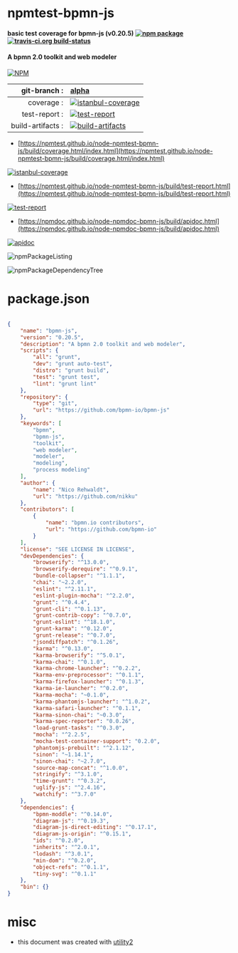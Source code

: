 # npmtest-bpmn-js

#### basic test coverage for  bpmn-js (v0.20.5)  [![npm package](https://img.shields.io/npm/v/npmtest-bpmn-js.svg?style=flat-square)](https://www.npmjs.org/package/npmtest-bpmn-js) [![travis-ci.org build-status](https://api.travis-ci.org/npmtest/node-npmtest-bpmn-js.svg)](https://travis-ci.org/npmtest/node-npmtest-bpmn-js)

#### A bpmn 2.0 toolkit and web modeler

[![NPM](https://nodei.co/npm/bpmn-js.png?downloads=true&downloadRank=true&stars=true)](https://www.npmjs.com/package/bpmn-js)

| git-branch : | [alpha](https://github.com/npmtest/node-npmtest-bpmn-js/tree/alpha)|
|--:|:--|
| coverage : | [![istanbul-coverage](https://npmtest.github.io/node-npmtest-bpmn-js/build/coverage.badge.svg)](https://npmtest.github.io/node-npmtest-bpmn-js/build/coverage.html/index.html)|
| test-report : | [![test-report](https://npmtest.github.io/node-npmtest-bpmn-js/build/test-report.badge.svg)](https://npmtest.github.io/node-npmtest-bpmn-js/build/test-report.html)|
| build-artifacts : | [![build-artifacts](https://npmtest.github.io/node-npmtest-bpmn-js/glyphicons_144_folder_open.png)](https://github.com/npmtest/node-npmtest-bpmn-js/tree/gh-pages/build)|

- [https://npmtest.github.io/node-npmtest-bpmn-js/build/coverage.html/index.html](https://npmtest.github.io/node-npmtest-bpmn-js/build/coverage.html/index.html)

[![istanbul-coverage](https://npmtest.github.io/node-npmtest-bpmn-js/build/screenCapture.buildCi.browser.%252Ftmp%252Fbuild%252Fcoverage.lib.html.png)](https://npmtest.github.io/node-npmtest-bpmn-js/build/coverage.html/index.html)

- [https://npmtest.github.io/node-npmtest-bpmn-js/build/test-report.html](https://npmtest.github.io/node-npmtest-bpmn-js/build/test-report.html)

[![test-report](https://npmtest.github.io/node-npmtest-bpmn-js/build/screenCapture.buildCi.browser.%252Ftmp%252Fbuild%252Ftest-report.html.png)](https://npmtest.github.io/node-npmtest-bpmn-js/build/test-report.html)

- [https://npmdoc.github.io/node-npmdoc-bpmn-js/build/apidoc.html](https://npmdoc.github.io/node-npmdoc-bpmn-js/build/apidoc.html)

[![apidoc](https://npmdoc.github.io/node-npmdoc-bpmn-js/build/screenCapture.buildCi.browser.%252Ftmp%252Fbuild%252Fapidoc.html.png)](https://npmdoc.github.io/node-npmdoc-bpmn-js/build/apidoc.html)

![npmPackageListing](https://npmtest.github.io/node-npmtest-bpmn-js/build/screenCapture.npmPackageListing.svg)

![npmPackageDependencyTree](https://npmtest.github.io/node-npmtest-bpmn-js/build/screenCapture.npmPackageDependencyTree.svg)



# package.json

```json

{
    "name": "bpmn-js",
    "version": "0.20.5",
    "description": "A bpmn 2.0 toolkit and web modeler",
    "scripts": {
        "all": "grunt",
        "dev": "grunt auto-test",
        "distro": "grunt build",
        "test": "grunt test",
        "lint": "grunt lint"
    },
    "repository": {
        "type": "git",
        "url": "https://github.com/bpmn-io/bpmn-js"
    },
    "keywords": [
        "bpmn",
        "bpmn-js",
        "toolkit",
        "web modeler",
        "modeler",
        "modeling",
        "process modeling"
    ],
    "author": {
        "name": "Nico Rehwaldt",
        "url": "https://github.com/nikku"
    },
    "contributors": [
        {
            "name": "bpmn.io contributors",
            "url": "https://github.com/bpmn-io"
        }
    ],
    "license": "SEE LICENSE IN LICENSE",
    "devDependencies": {
        "browserify": "^13.0.0",
        "browserify-derequire": "^0.9.1",
        "bundle-collapser": "^1.1.1",
        "chai": "~2.2.0",
        "eslint": "^2.11.1",
        "eslint-plugin-mocha": "^2.2.0",
        "grunt": "^0.4.4",
        "grunt-cli": "^0.1.13",
        "grunt-contrib-copy": "^0.7.0",
        "grunt-eslint": "^18.1.0",
        "grunt-karma": "^0.12.0",
        "grunt-release": "^0.7.0",
        "jsondiffpatch": "^0.1.26",
        "karma": "^0.13.0",
        "karma-browserify": "^5.0.1",
        "karma-chai": "^0.1.0",
        "karma-chrome-launcher": "^0.2.2",
        "karma-env-preprocessor": "^0.1.1",
        "karma-firefox-launcher": "^0.1.3",
        "karma-ie-launcher": "^0.2.0",
        "karma-mocha": "~0.1.0",
        "karma-phantomjs-launcher": "^1.0.2",
        "karma-safari-launcher": "^0.1.1",
        "karma-sinon-chai": "~0.3.0",
        "karma-spec-reporter": "0.0.26",
        "load-grunt-tasks": "^0.3.0",
        "mocha": "^2.2.5",
        "mocha-test-container-support": "0.2.0",
        "phantomjs-prebuilt": "^2.1.12",
        "sinon": "~1.14.1",
        "sinon-chai": "~2.7.0",
        "source-map-concat": "^1.0.0",
        "stringify": "^3.1.0",
        "time-grunt": "^0.3.2",
        "uglify-js": "^2.4.16",
        "watchify": "^3.7.0"
    },
    "dependencies": {
        "bpmn-moddle": "^0.14.0",
        "diagram-js": "^0.19.3",
        "diagram-js-direct-editing": "^0.17.1",
        "diagram-js-origin": "^0.15.1",
        "ids": "^0.2.0",
        "inherits": "^2.0.1",
        "lodash": "^3.0.1",
        "min-dom": "^0.2.0",
        "object-refs": "^0.1.1",
        "tiny-svg": "^0.1.1"
    },
    "bin": {}
}
```



# misc
- this document was created with [utility2](https://github.com/kaizhu256/node-utility2)
